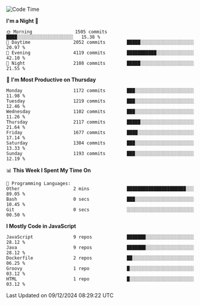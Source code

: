 <!--START_SECTION:waka-->
![Code Time](http://img.shields.io/badge/Code%20Time-1%2C332%20hrs%2054%20mins-blue)

**I'm a Night 🦉** 

```text
🌞 Morning                1505 commits        ████░░░░░░░░░░░░░░░░░░░░░   15.38 % 
🌆 Daytime                2052 commits        █████░░░░░░░░░░░░░░░░░░░░   20.97 % 
🌃 Evening                4119 commits        ███████████░░░░░░░░░░░░░░   42.10 % 
🌙 Night                  2108 commits        █████░░░░░░░░░░░░░░░░░░░░   21.55 % 
```
📅 **I'm Most Productive on Thursday** 

```text
Monday                   1172 commits        ███░░░░░░░░░░░░░░░░░░░░░░   11.98 % 
Tuesday                  1219 commits        ███░░░░░░░░░░░░░░░░░░░░░░   12.46 % 
Wednesday                1102 commits        ███░░░░░░░░░░░░░░░░░░░░░░   11.26 % 
Thursday                 2117 commits        █████░░░░░░░░░░░░░░░░░░░░   21.64 % 
Friday                   1677 commits        ████░░░░░░░░░░░░░░░░░░░░░   17.14 % 
Saturday                 1304 commits        ███░░░░░░░░░░░░░░░░░░░░░░   13.33 % 
Sunday                   1193 commits        ███░░░░░░░░░░░░░░░░░░░░░░   12.19 % 
```


📊 **This Week I Spent My Time On** 

```text
💬 Programming Languages: 
Other                    2 mins              ██████████████████████░░░   89.05 % 
Bash                     0 secs              ███░░░░░░░░░░░░░░░░░░░░░░   10.45 % 
Git                      0 secs              ░░░░░░░░░░░░░░░░░░░░░░░░░   00.50 % 
```

**I Mostly Code in JavaScript** 

```text
JavaScript               9 repos             ███████░░░░░░░░░░░░░░░░░░   28.12 % 
Java                     9 repos             ███████░░░░░░░░░░░░░░░░░░   28.12 % 
Dockerfile               2 repos             ██░░░░░░░░░░░░░░░░░░░░░░░   06.25 % 
Groovy                   1 repo              █░░░░░░░░░░░░░░░░░░░░░░░░   03.12 % 
HTML                     1 repo              █░░░░░░░░░░░░░░░░░░░░░░░░   03.12 % 
```




 Last Updated on 09/12/2024 08:29:22 UTC
<!--END_SECTION:waka-->
